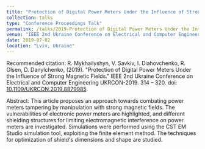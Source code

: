 ```yaml
---
title: "Protection of Digital Power Meters Under the Influence of Strong Magnetic Fields"
collection: talks
type: "Conference Proceedings Talk"
permalink: /talks/2019-Protection of Digital Power Meters Under the Influence of Strong Magnetic Fields
venue: "IEEE 2nd Ukraine Conference on Electrical and Computer Engineering UKRCON-2019"
date: 2019-07-02
location: "Lviv, Ukraine"
---
```

Recommended citation: R. Mykhailyshyn, V. Savkiv, I. Diahovchenko, R. Olsen, D. Danylchenko, (2019). "Protection of Digital Power Meters Under the Influence of Strong Magnetic Fields." IEEE 2nd Ukraine Conference on Electrical and Computer Engineering UKRCON-2019. 314 – 320. doi: [10.1109/UKRCON.2019.8879985](https://doi.org/10.1109/UKRCON.2019.8879985). 

Abstract: This article proposes an approach towards combating power meters tampering by manipulation with strong magnetic fields. The vulnerabilities of electronic power meters are highlighted, and different shielding structures for limiting electromagnetic interference on power meters are investigated. Simulations were performed using the CST EM Studio simulation tool, exploiting the finite element method. The techniques for optimization of shield's dimensions and shape are studied.